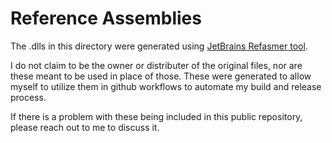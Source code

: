 # Reference Assemblies

The .dlls in this directory were generated using [JetBrains Refasmer tool](https://github.com/JetBrains/Refasmer).

I do not claim to be the owner or distributer of the original files, nor are these meant to be used in place of those. These were generated to allow myself to utilize them in github workflows to automate my build and release process.

If there is a problem with these being included in this public repository, please reach out to me to discuss it.
